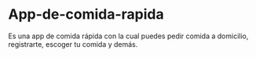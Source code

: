 # App-de-comida-rapida
Es una app de comida rápida con la cual puedes pedir comida a domicilio, registrarte, escoger tu comida y demás.
